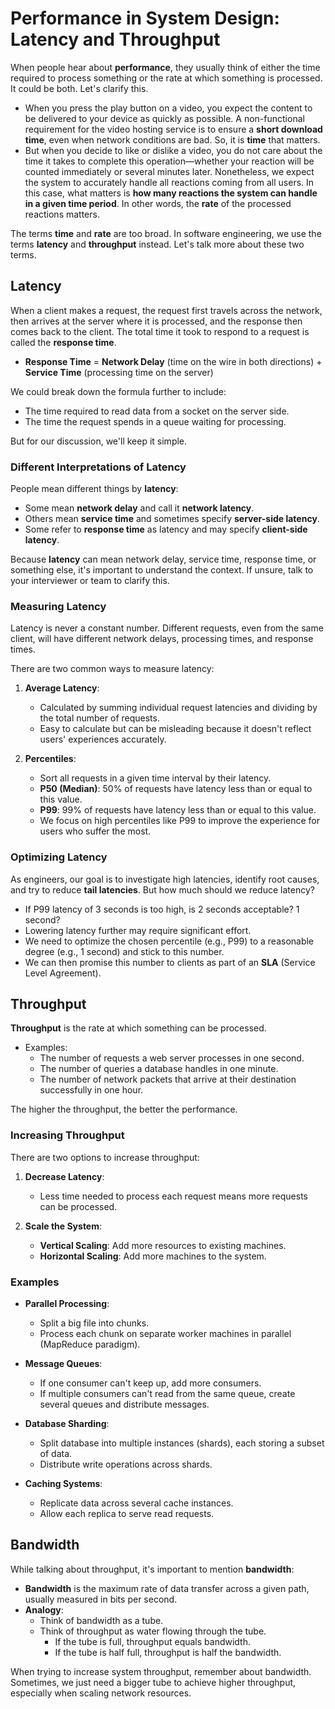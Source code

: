 # Performance in System Design: Latency and Throughput

When people hear about **performance**, they usually think of either the time required to process something or the rate at which something is processed. It could be both. Let's clarify this.

- When you press the play button on a video, you expect the content to be delivered to your device as quickly as possible. A non-functional requirement for the video hosting service is to ensure a **short download time**, even when network conditions are bad. So, it is **time** that matters.
- But when you decide to like or dislike a video, you do not care about the time it takes to complete this operation—whether your reaction will be counted immediately or several minutes later. Nonetheless, we expect the system to accurately handle all reactions coming from all users. In this case, what matters is **how many reactions the system can handle in a given time period**. In other words, the **rate** of the processed reactions matters.

The terms **time** and **rate** are too broad. In software engineering, we use the terms **latency** and **throughput** instead. Let's talk more about these two terms.

## Latency

When a client makes a request, the request first travels across the network, then arrives at the server where it is processed, and the response then comes back to the client. The total time it took to respond to a request is called the **response time**.

- **Response Time** = **Network Delay** (time on the wire in both directions) + **Service Time** (processing time on the server)

We could break down the formula further to include:

- The time required to read data from a socket on the server side.
- The time the request spends in a queue waiting for processing.

But for our discussion, we'll keep it simple.

### Different Interpretations of Latency

People mean different things by **latency**:

- Some mean **network delay** and call it **network latency**.
- Others mean **service time** and sometimes specify **server-side latency**.
- Some refer to **response time** as latency and may specify **client-side latency**.

Because **latency** can mean network delay, service time, response time, or something else, it's important to understand the context. If unsure, talk to your interviewer or team to clarify this.

### Measuring Latency

Latency is never a constant number. Different requests, even from the same client, will have different network delays, processing times, and response times.

There are two common ways to measure latency:

1. **Average Latency**:
   - Calculated by summing individual request latencies and dividing by the total number of requests.
   - Easy to calculate but can be misleading because it doesn't reflect users' experiences accurately.

2. **Percentiles**:
   - Sort all requests in a given time interval by their latency.
   - **P50 (Median)**: 50% of requests have latency less than or equal to this value.
   - **P99**: 99% of requests have latency less than or equal to this value.
   - We focus on high percentiles like P99 to improve the experience for users who suffer the most.

### Optimizing Latency

As engineers, our goal is to investigate high latencies, identify root causes, and try to reduce **tail latencies**. But how much should we reduce latency?

- If P99 latency of 3 seconds is too high, is 2 seconds acceptable? 1 second?
- Lowering latency further may require significant effort.
- We need to optimize the chosen percentile (e.g., P99) to a reasonable degree (e.g., 1 second) and stick to this number.
- We can then promise this number to clients as part of an **SLA** (Service Level Agreement).

## Throughput

**Throughput** is the rate at which something can be processed.

- Examples:
  - The number of requests a web server processes in one second.
  - The number of queries a database handles in one minute.
  - The number of network packets that arrive at their destination successfully in one hour.

The higher the throughput, the better the performance.

### Increasing Throughput

There are two options to increase throughput:

1. **Decrease Latency**:
   - Less time needed to process each request means more requests can be processed.

2. **Scale the System**:
   - **Vertical Scaling**: Add more resources to existing machines.
   - **Horizontal Scaling**: Add more machines to the system.

### Examples

- **Parallel Processing**:
  - Split a big file into chunks.
  - Process each chunk on separate worker machines in parallel (MapReduce paradigm).

- **Message Queues**:
  - If one consumer can't keep up, add more consumers.
  - If multiple consumers can't read from the same queue, create several queues and distribute messages.

- **Database Sharding**:
  - Split database into multiple instances (shards), each storing a subset of data.
  - Distribute write operations across shards.

- **Caching Systems**:
  - Replicate data across several cache instances.
  - Allow each replica to serve read requests.

## Bandwidth

While talking about throughput, it's important to mention **bandwidth**:

- **Bandwidth** is the maximum rate of data transfer across a given path, usually measured in bits per second.
- **Analogy**:
  - Think of bandwidth as a tube.
  - Think of throughput as water flowing through the tube.
    - If the tube is full, throughput equals bandwidth.
    - If the tube is half full, throughput is half the bandwidth.

When trying to increase system throughput, remember about bandwidth. Sometimes, we just need a bigger tube to achieve higher throughput, especially when scaling network resources.
